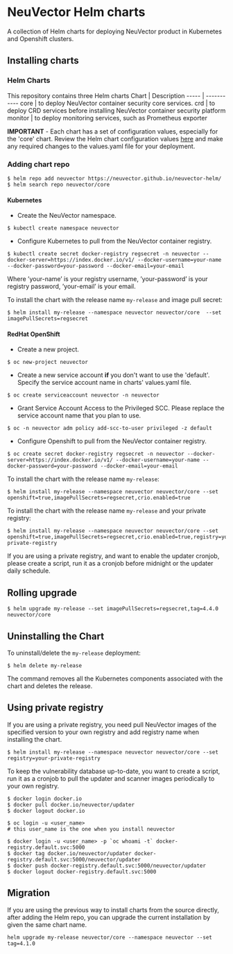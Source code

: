 # NeuVector Helm charts

A collection of Helm charts for deploying NeuVector product in Kubernetes and Openshift clusters.

## Installing charts

### Helm Charts

This repository contains three Helm charts
Chart | Description
----- | -----------
core | to deploy NeuVector container security core services.
crd | to deploy CRD services before installing NeuVector container security platform
monitor | to deploy monitoring services, such as Prometheus exporter

**IMPORTANT** - Each chart has a set of configuration values, especially for the 'core' chart. Review the Helm chart configuration values [here](charts/core) and make any required changes to the values.yaml file for your deployment.

### Adding chart repo

```console
$ helm repo add neuvector https://neuvector.github.io/neuvector-helm/
$ helm search repo neuvector/core
```

#### Kubernetes

- Create the NeuVector namespace.
```console
$ kubectl create namespace neuvector
```

- Configure Kubernetes to pull from the NeuVector container registry.
```console
$ kubectl create secret docker-registry regsecret -n neuvector --docker-server=https://index.docker.io/v1/ --docker-username=your-name --docker-password=your-password --docker-email=your-email
```

Where ’your-name’ is your registry username, ’your-password’ is your registry password, ’your-email’ is your email.

To install the chart with the release name `my-release` and image pull secret:

```console
$ helm install my-release --namespace neuvector neuvector/core  --set imagePullSecrets=regsecret
```

#### RedHat OpenShift

- Create a new project.
```console
$ oc new-project neuvector
```

- Create a new service account **if** you don't want to use the 'default'. Specify the service account name in charts' values.yaml file.
```console
$ oc create serviceaccount neuvector -n neuvector
```

- Grant Service Account Access to the Privileged SCC. Please replace the service account name that you plan to use.
```console
$ oc -n neuvector adm policy add-scc-to-user privileged -z default
```

- Configure Openshift to pull from the NeuVector container registry.
```console
$ oc create secret docker-registry regsecret -n neuvector --docker-server=https://index.docker.io/v1/ --docker-username=your-name --docker-password=your-password --docker-email=your-email
```

To install the chart with the release name `my-release`:

```console
$ helm install my-release --namespace neuvector neuvector/core --set openshift=true,imagePullSecrets=regsecret,crio.enabled=true
```

To install the chart with the release name `my-release` and your private registry:

```console
$ helm install my-release --namespace neuvector neuvector/core --set openshift=true,imagePullSecrets=regsecret,crio.enabled=true,registry=your-private-registry
```

If you are using a private registry, and want to enable the updater cronjob, please create a script, run it as a cronjob before midnight or the updater daily schedule.

## Rolling upgrade

```console
$ helm upgrade my-release --set imagePullSecrets=regsecret,tag=4.4.0 neuvector/core
```

## Uninstalling the Chart

To uninstall/delete the `my-release` deployment:

```console
$ helm delete my-release
```

The command removes all the Kubernetes components associated with the chart and deletes the release.

## Using private registry

If you are using a private registry, you need pull NeuVector images of the specified version to your own registry and add registry name when installing the chart.

```console
$ helm install my-release --namespace neuvector neuvector/core --set registry=your-private-registry
```

To keep the vulnerability database up-to-date, you want to create a script, run it as a cronjob to pull the updater and scanner images periodically to your own registry.

```console
$ docker login docker.io
$ docker pull docker.io/neuvector/updater
$ docker logout docker.io

$ oc login -u <user_name>
# this user_name is the one when you install neuvector

$ docker login -u <user_name> -p `oc whoami -t` docker-registry.default.svc:5000
$ docker tag docker.io/neuvector/updater docker-registry.default.svc:5000/neuvector/updater
$ docker push docker-registry.default.svc:5000/neuvector/updater
$ docker logout docker-registry.default.svc:5000
```

## Migration

If you are using the previous way to install charts from the source directly, after adding the Helm repo, you can upgrade the current installation by given the same chart name. 

```console
helm upgrade my-release neuvector/core --namespace neuvector --set tag=4.1.0
```
